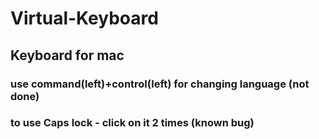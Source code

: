 # Virtual-Keyboard
## Keyboard for mac
### use command(left)+control(left) for changing language (not done)
### to use Caps lock - click on it 2 times (known bug)
